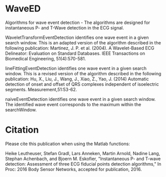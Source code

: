 # WaveED
Algorithms for wave event detection - The algorithms are designed for instantaneous P- and T-Wave detection in the ECG signal. 

WaveletTransformEventDetection identifies one wave event in a given search window. This is an adapted version of the algorithm described in the following publication: Martinez, J. P. et al. (2004). A Wavelet-Based ECG Delineator: Evaluation on Standard Databases. IEEE Transactions on Biomedical Engineering, 51(4):570-581.

lineFittingEventDetection identifies one wave event in a given search window. This is a revised version of the algorithm described in the
following publication: Hu, X., Liu, J., Wang, J., Xiao, Z., Yao, J. (2014) Automatic detection of onset and offset of QRS complexes independent of isoelectric segments. Measurement,51:53-62.

naiveEventDetection identifies one wave event in a given search window. The identified wave event corresponds to the maximum within the
searchWindow.

# Citation
Please cite this publication when using the Matlab functions: 

Heike Leutheuser, Stefan Gradl, Lars Anneken, Martin Arnold, Nadine Lang, Stephan Achenbach, and Bjoern M. Eskofier, "Instantaneous P- and T-wave detection: Assessment of three ECG fiducial points detection algorithms," In Proc: 2016 Body Sensor Networks, accepted for publication, 2016.
